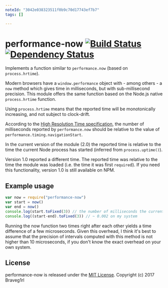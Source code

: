```yaml
---
noteId: "3042e038323511f0b9c70d17743ef7b7"
tags: []

---
```


# performance-now [![Build Status](https://travis-ci.org/braveg1rl/performance-now.png?branch=master)](https://travis-ci.org/braveg1rl/performance-now) [![Dependency Status](https://david-dm.org/braveg1rl/performance-now.png)](https://david-dm.org/braveg1rl/performance-now)

Implements a function similar to `performance.now` (based on `process.hrtime`).

Modern browsers have a `window.performance` object with - among others - a `now` method which gives time in milliseconds, but with sub-millisecond precision. This module offers the same function based on the Node.js native `process.hrtime` function.

Using `process.hrtime` means that the reported time will be monotonically increasing, and not subject to clock-drift.

According to the [High Resolution Time specification](http://www.w3.org/TR/hr-time/), the number of milliseconds reported by `performance.now` should be relative to the value of `performance.timing.navigationStart`.

In the current version of the module (2.0) the reported time is relative to the time the current Node process has started (inferred from `process.uptime()`).

Version 1.0 reported a different time. The reported time was relative to the time the module was loaded (i.e. the time it was first `require`d). If you need this functionality, version 1.0 is still available on NPM.

## Example usage

```javascript
var now = require("performance-now")
var start = now()
var end = now()
console.log(start.toFixed(3)) // the number of milliseconds the current node process is running
console.log((start-end).toFixed(3)) // ~ 0.002 on my system
```

Running the now function two times right after each other yields a time difference of a few microseconds. Given this overhead, I think it's best to assume that the precision of intervals computed with this method is not higher than 10 microseconds, if you don't know the exact overhead on your own system.

## License

performance-now is released under the [MIT License](http://opensource.org/licenses/MIT).
Copyright (c) 2017 Braveg1rl
